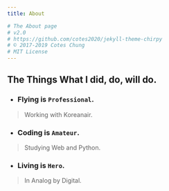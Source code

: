 ```yaml
---
title: About

# The About page
# v2.0
# https://github.com/cotes2020/jekyll-theme-chirpy
# © 2017-2019 Cotes Chung
# MIT License
---
```


## The Things What I did, do, will do.


- ### Flying is `Professional`.
> Working with Koreanair.

- ### Coding is `Amateur`.
> Studying Web and Python.

- ### Living is `Hero`.
> In Analog by Digital.
